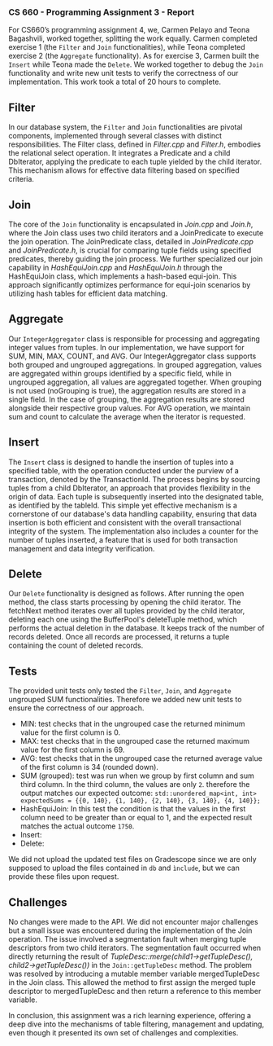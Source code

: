 ### CS 660 - Programming Assignment 3 - Report

For CS660’s programming assignment 4, we, Carmen Pelayo and Teona Bagashvili, worked together, splitting the work equally.
Carmen completed exercise 1 (the `Filter` and `Join` functionalities), while Teona completed exercise 2 (the `Aggregate` functionality).
As for exercise 3, Carmen built the `Insert` while Teona made the `Delete`. We worked together to debug the `Join` functionality and write
new unit tests to verify the correctness of our implementation. This work took a total of 20 hours to complete. 

## Filter

In our database system, the `Filter` and `Join` functionalities are pivotal components, implemented through several classes with
distinct responsibilities. The Filter class, defined in *Filter.cpp* and *Filter.h*, embodies the relational select operation.
It integrates a Predicate and a child DbIterator, applying the predicate to each tuple yielded by the child iterator. This mechanism
allows for effective data filtering based on specified criteria. 

## Join

The core of the `Join` functionality is encapsulated in *Join.cpp* and *Join.h*, where the Join class uses two child iterators and a
JoinPredicate to execute the join operation. The JoinPredicate class, detailed in *JoinPredicate.cpp* and *JoinPredicate.h*, is crucial
for comparing tuple fields using specified predicates, thereby guiding the join process. We further specialized our join capability
in *HashEquiJoin.cpp* and *HashEquiJoin.h* through the HashEquiJoin class, which implements a hash-based equi-join. This approach
significantly optimizes performance for equi-join scenarios by utilizing hash tables for efficient data matching. 

## Aggregate

Our `IntegerAggregator` class is responsible for processing and aggregating integer values from tuples. In our implementation,
we have support for SUM, MIN, MAX, COUNT, and AVG. Our IntegerAggregator class supports both grouped and ungrouped aggregations.
In grouped aggregation, values are aggregated within groups identified by a specific field, while in ungrouped aggregation,
all values are aggregated together. When grouping is not used (noGrouping is true), the aggregation results are stored in a
single field. In the case of grouping, the aggregation results are stored alongside their respective group values. For AVG operation,
we maintain sum and count to calculate the average when the iterator is requested.

## Insert

The `Insert` class is designed to handle the insertion of tuples into a specified table, with the operation conducted under the purview of a transaction, denoted by the TransactionId. The process begins by sourcing tuples from a child DbIterator, an approach that provides flexibility in the origin of data. Each tuple is subsequently inserted into the designated table, as identified by the tableId. This simple yet effective mechanism is a cornerstone of our database's data handling capability, ensuring that data insertion is both efficient and consistent with the overall transactional integrity of the system. The implementation also includes a counter for the number of tuples inserted, a feature that is used for both transaction management and data integrity verification. 


## Delete

Our `Delete` functionality is designed as follows. After running the open method, the class starts processing by opening the
child iterator. The fetchNext method iterates over all tuples provided by the child iterator, deleting each one using the
BufferPool's deleteTuple method, which performs the actual deletion in the database. It keeps track of the number of records
deleted. Once all records are processed, it returns a tuple containing the count of deleted records. 

## Tests

The provided unit tests only tested the `Filter`, `Join`, and `Aggregate` ungrouped SUM functionalities. Therefore we added new unit
tests to ensure the correctness of our approach.

- MIN: test checks that in the ungrouped case the returned minimum value for the first column is 0.
- MAX: test checks that in the ungrouped case the returned maximum value for the first column is 69.
- AVG: test checks that in the ungrouped case the returned average value of the first column is 34 (rounded down).
- SUM (grouped): test was run when we group by first column and sum third column. In the third column, the values are only `2`.
  therefore the output matches our expected outcome: `std::unordered_map<int, int> expectedSums = {{0, 140}, {1, 140}, {2, 140}, {3, 140}, {4, 140}};`
- HashEquiJoin: In this test the condition is that the values in the first column need to be greater than or equal to 1, and the expected result matches the actual outcome `1750`.
- Insert:
- Delete:

We did not upload the updated test files on Gradescope since we are only supposed to upload the files contained in `db` and `ìnclude`, but we can provide these files upon request.

## Challenges

No changes were made to the API. We did not encounter major challenges but a small issue was encountered during the implementation of the Join operation. The issue involved a segmentation fault when merging tuple descriptors from two child iterators. The segmentation fault occurred when directly returning the result of *TupleDesc::merge(child1->getTupleDesc(), child2->getTupleDesc())* in the `Join::getTupleDesc` method. The problem was resolved by introducing a mutable member variable mergedTupleDesc in the Join class. This allowed the method to first assign the merged tuple descriptor to mergedTupleDesc and then return a reference to this member variable.

In conclusion, this assignment was a rich learning experience, offering a deep dive into the mechanisms of table filtering, management and updating, even though it presented its own set of challenges and complexities. 
